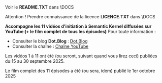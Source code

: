 Voir le **README.TXT** dans \DOCS

Attention ! Prendre connaissance de la licence **LICENCE.TXT** dans \DOCS

**Accompagne les 11 vidéos d'initiation à Semantic Kernel diffusées sur YouTube (+ le film complet de tous les épisodes)**
Pour toute information :
- Consulter le blog **Dot.Blog** :  [Dot.Blog](https://www.e-naxos.com/blog) 
- Consulter la chaîne : [Chaîne YouTube](https://www.youtube.com/@e-naxosConsulting) 

Les vidéos 1 à 11 ont été (ou seront, suivant quand vous lirez ceci) publiées du 15 au 30 septembre 2025.

Le film complet des 11 épisodes a été (ou sera, idem) publié le 1er octobre 2025
